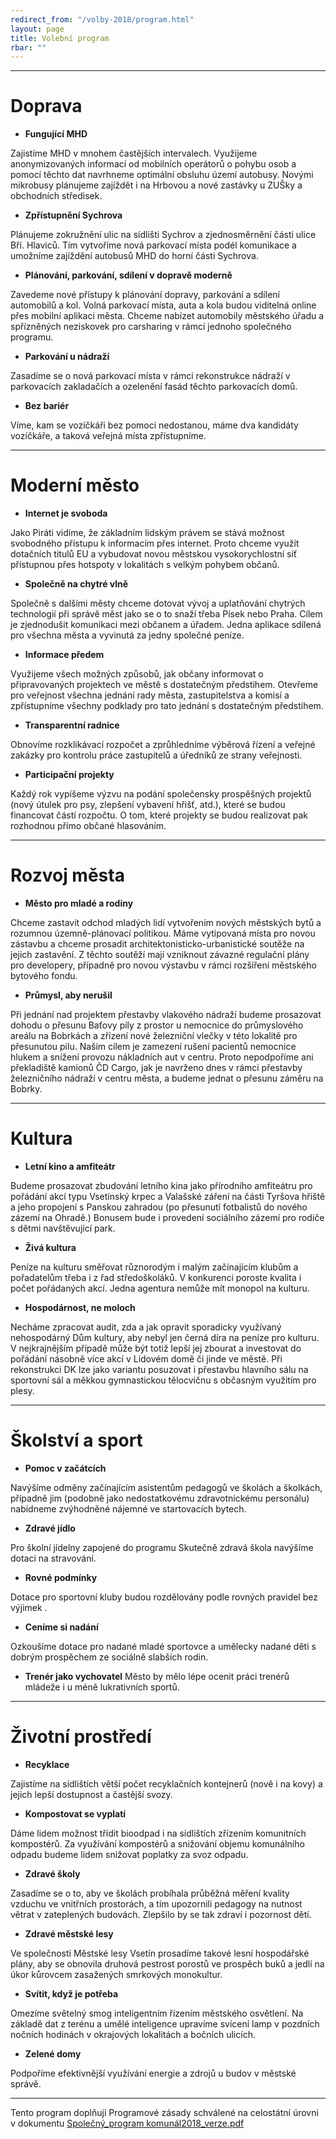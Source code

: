 ```yaml
---
redirect_from: "/volby-2018/program.html"
layout: page
title: Volební program
rbar: ""
---
```


***

# Doprava

- **Fungující MHD**
 
Zajistíme MHD v mnohem častějších intervalech. Využijeme anonymizovaných
informací od mobilních operátorů o pohybu osob a pomocí těchto dat navrhneme optimální obsluhu
území autobusy. Novými mikrobusy plánujeme zajíždět i na Hrbovou a nové zastávky u ZUŠky a
obchodních středisek.

- **Zpřístupnění Sychrova**

Plánujeme zokružnění ulic na sídlišti Sychrov a zjednosměrnění části ulice
Bří. Hlaviců. Tím vytvoříme nová parkovací místa podél komunikace a umožníme zajíždění autobusů
MHD do horní části Sychrova.

- **Plánování, parkování, sdílení v dopravě moderně**

Zavedeme nové přístupy k plánování dopravy,
parkování a sdílení automobilů a kol. Volná parkovací místa, auta a kola budou viditelná online přes
mobilní aplikaci města. Chceme nabízet automobily městského úřadu a spřízněných neziskovek pro
carsharing v rámci jednoho společného programu.

- **Parkování u nádraží**

Zasadíme se o nová parkovací místa v rámci rekonstrukce nádraží v parkovacích
zakladačích a ozelenění fasád těchto parkovacích domů.

- **Bez bariér**

Víme, kam se vozíčkáři bez pomoci nedostanou, máme dva kandidáty vozíčkáře, a taková
veřejná místa zpřístupníme.

*** 

# Moderní město

- **Internet je svoboda**

Jako Piráti vidíme, že základním lidským právem se stává možnost svobodného
přístupu k informacím přes internet. Proto chceme využít dotačních titulů EU a vybudovat novou
městskou vysokorychlostní síť přístupnou přes hotspoty v lokalitách s velkým pohybem občanů.

- **Společně na chytré vlně**

Společně s dalšími městy chceme dotovat vývoj a uplatňování chytrých
technologií při správě měst jako se o to snaží třeba Písek nebo Praha. Cílem je zjednodušit komunikaci
mezi občanem a úřadem. Jedna aplikace sdílená pro všechna města a vyvinutá za jedny společné peníze.

- **Informace předem**

Využijeme všech možných způsobů, jak občany informovat o připravovaných
projektech ve městě s dostatečným předstihem. Otevřeme pro veřejnost všechna jednání rady města,
zastupitelstva a komisí a zpřístupníme všechny podklady pro tato jednání s dostatečným předstihem.

- **Transparentní radnice**

Obnovíme rozklikávací rozpočet a zprůhledníme výběrová řízení a veřejné
zakázky pro kontrolu práce zastupitelů a úředníků ze strany veřejnosti.

- **Participační projekty**

Každý rok vypíšeme výzvu na podání společensky prospěšných projektů (nový
útulek pro psy, zlepšení vybavení hřišť, atd.), které se budou financovat částí rozpočtu. O tom, které
projekty se budou realizovat pak rozhodnou přímo občané hlasováním.

*** 

# Rozvoj města

- **Město pro mladé a rodiny** 

Chceme zastavit odchod mladých lidí vytvořením nových městských bytů a
rozumnou územně-plánovací politikou. Máme vytipovaná místa pro novou zástavbu a chceme prosadit
architektonisticko-urbanistické soutěže na jejich zastavění. Z těchto soutěží mají vzniknout závazné
regulační plány pro developery, případně pro novou výstavbu v rámci rozšíření městského bytového
fondu.

- **Průmysl, aby nerušil** 

Při jednání nad projektem přestavby vlakového nádraží budeme prosazovat
dohodu o přesunu Baťovy pily z prostor u nemocnice do průmyslového areálu na Bobrkách a zřízení nové
železniční vlečky v této lokalitě pro přesunutou pilu. Našim cílem je zamezení rušení pacientů nemocnice
hlukem a snížení provozu nákladních aut v centru. Proto nepodpoříme ani překladiště kamionů ČD Cargo,
jak je navrženo dnes v rámci přestavby železničního nádraží v centru města, a budeme jednat o přesunu
záměru na Bobrky.

***

# Kultura

- **Letní kino a amfiteátr**

Budeme prosazovat zbudování letního kina jako přírodního amfiteátru pro
pořádání akcí typu Vsetínský krpec a Valašské záření na části Tyršova hřiště a jeho propojení s Panskou
zahradou (po přesunutí fotbalistů do nového zázemí na Ohradě.) Bonusem bude i provedení sociálního
zázemí pro rodiče s dětmi navštěvující park.

- **Živá kultura**

Peníze na kulturu směřovat různorodým i malým začínajícím klubům a pořadatelům třeba
i z řad středoškoláků. V konkurenci poroste kvalita i počet pořádaných akcí. Jedna agentura nemůže mít
monopol na kulturu.

- **Hospodárnost, ne moloch**

Necháme zpracovat audit, zda a jak opravit sporadicky využívaný
nehospodárný Dům kultury, aby nebyl jen černá díra na peníze pro kulturu. 
V nejkrajnějším případě může být totiž lepší jej zbourat a investovat do pořádání násobně více akcí v Lidovém domě či jinde ve městě.
Při rekonstrukci DK lze jako variantu posuzovat i přestavbu hlavního sálu na sportovní sál a měkkou
gymnastickou tělocvičnu s občasným využitím pro plesy.

*** 

# Školství a sport

- **Pomoc v začátcích**

Navýšíme odměny začínajícím asistentům pedagogů ve školách a školkách,
případně jim (podobně jako nedostatkovému zdravotnickému personálu) nabídneme zvýhodněné nájemné
ve startovacích bytech.

- **Zdravé jídlo**

Pro školní jídelny zapojené do programu Skutečně zdravá škola navýšíme dotaci na
stravování.

- **Rovné podmínky**

Dotace pro sportovní kluby budou rozdělovány podle rovných pravidel bez výjimek .

- **Ceníme si nadání**

Ozkoušíme dotace pro nadané mladé sportovce a umělecky nadané děti s dobrým
prospěchem ze sociálně slabších rodin.

- **Trenér jako vychovatel**
Město by mělo lépe ocenit práci trenérů mládeže i u méně lukrativních sportů.


***

# Životní prostředí

- **Recyklace**

Zajistíme na sídlištích větší počet recyklačních kontejnerů (nově i na kovy) a jejich lepší
dostupnost a častější svozy.

- **Kompostovat se vyplatí**

Dáme lidem možnost třídit bioodpad i na sídlištích zřízením komunitních
kompostérů. Za využívání kompostérů a snižování objemu komunálního odpadu budeme lidem snižovat
poplatky za svoz odpadu.

- **Zdravé školy**

Zasadíme se o to, aby ve školách probíhala průběžná měření kvality vzduchu ve vnitřních
prostorách, a tím upozornili pedagogy na nutnost větrat v zateplených budovách. Zlepšilo by se tak zdraví
i pozornost dětí.

- **Zdravé městské lesy**

Ve společnosti Městské lesy Vsetín prosadíme takové lesní hospodářské plány,
aby se obnovila druhová pestrost porostů ve prospěch buků a jedlí na úkor kůrovcem zasažených
smrkových monokultur.

- **Svítit, když je potřeba**

Omezíme světelný smog inteligentním řízením městského osvětlení. Na
základě dat z terénu a umělé inteligence upravíme svícení lamp v pozdních nočních hodinách v
okrajových lokalitách a bočních ulicích.

- **Zelené domy**

Podpoříme efektivnější využívání energie a zdrojů u budov v městské správě.


***

Tento program doplňují Programové zásady schválené na celostátní úrovni v dokumentu
[Společný_program komunál2018_verze.pdf](https://www.pirati.cz/assets/pdf/program_komunal_spolecny_2018.pdf)

